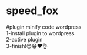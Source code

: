 # speed_fox
#plugin minify code wordpress</br>
1-install plugin to wordpress</br>
2-active plugin</br>
3-finish!😊😁❤️👌</br>
